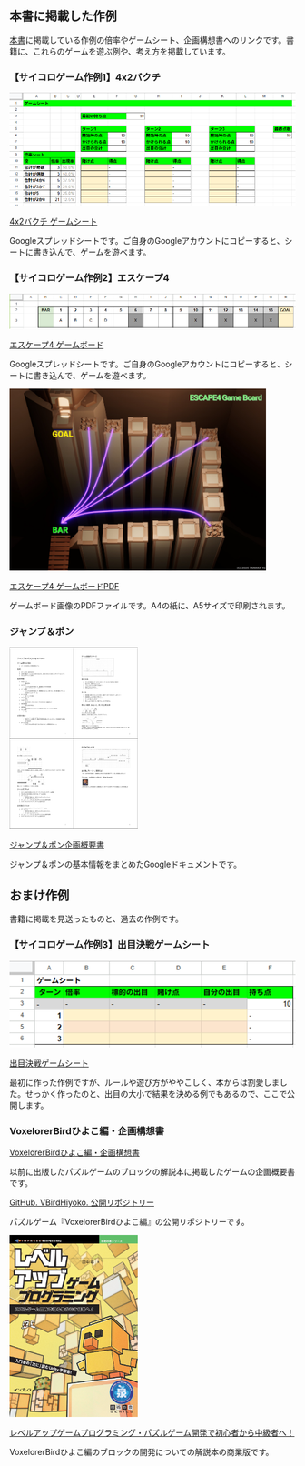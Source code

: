 ## 本書に掲載した作例

[本書](https://techbookfest.org/product/2FY5JrstKxtB7xj9DJrXjc)に掲載している作例の倍率やゲームシート、企画構想書へのリンクです。書籍に、これらのゲームを遊ぶ例や、考え方を掲載しています。

### 【サイコロゲーム作例1】4x2バクチ

<a href="https://docs.google.com/spreadsheets/d/1J-8BaxM6R72p_8pbDuFKmz6afNpkczGaNkDVO4wQ96U/">
<img src="./images/4x2bakuchi.png" style="max-height: 320px" alt="【サイコロゲーム作例1】4x2バクチ ゲームシート">
</a>

[4x2バクチ ゲームシート](https://docs.google.com/spreadsheets/d/1J-8BaxM6R72p_8pbDuFKmz6afNpkczGaNkDVO4wQ96U/)

Googleスプレッドシートです。ご自身のGoogleアカウントにコピーすると、シートに書き込んで、ゲームを遊べます。

### 【サイコロゲーム作例2】エスケープ4

<a href="https://docs.google.com/spreadsheets/d/18By8u05BYQKfGW1ao2sIp_MjaJX3c5QGNTZutj0FgGA/">
<img src="./images/escape4.png" style="max-height: 320px" alt="【サイコロゲーム作例2】エスケープ4 ゲームボード">
</a>

[エスケープ4 ゲームボード](https://docs.google.com/spreadsheets/d/18By8u05BYQKfGW1ao2sIp_MjaJX3c5QGNTZutj0FgGA/)

Googleスプレッドシートです。ご自身のGoogleアカウントにコピーすると、シートに書き込んで、ゲームを遊べます。

<a href="./images/escape4_board_a5.pdf" download="true">
<img src="./images/escape4_board.jpg" style="max-height: 320px" alt="【サイコロゲーム作例2】エスケープ4 ゲームボードPDF">
</a>

[エスケープ4 ゲームボードPDF](./images/escape4_board_a5.pdf)

ゲームボード画像のPDFファイルです。A4の紙に、A5サイズで印刷されます。

### ジャンプ＆ポン

<a href="https://docs.google.com/document/d/1094vOcSmarVTz6oveydEAVjaPNaae-sdmGNZ643abgQ/">
<img src="./images/kousou.png" style="max-height: 320px" alt="ジャンプ＆ポン企画概要書">
</a>


[ジャンプ＆ポン企画概要書](https://docs.google.com/document/d/1094vOcSmarVTz6oveydEAVjaPNaae-sdmGNZ643abgQ/)

ジャンプ＆ポンの基本情報をまとめたGoogleドキュメントです。


## おまけ作例

書籍に掲載を見送ったものと、過去の作例です。

### 【サイコロゲーム作例3】出目決戦ゲームシート

<a href="https://docs.google.com/spreadsheets/d/1Am10rdbJ0xRXDCdmnwnHG-JHRruNVgSk4LP-F0Nh5cU/">
<img src="./images/deme.png" style="max-height: 320px" alt="出目決戦ゲームシート">
</a>

[出目決戦ゲームシート](https://docs.google.com/spreadsheets/d/1Am10rdbJ0xRXDCdmnwnHG-JHRruNVgSk4LP-F0Nh5cU/)

最初に作った作例ですが、ルールや遊び方がややこしく、本からは割愛しました。せっかく作ったのと、出目の大小で結果を決める例でもあるので、ここで公開します。

### VoxelorerBirdひよこ編・企画構想書



[VoxelorerBirdひよこ編・企画構想書](https://docs.google.com/document/d/1n1Oxek9KgKN5j5TC0U0y48OSzzlLONp_oDUDpGcu20s/)

以前に出版したパズルゲームのブロックの解説本に掲載したゲームの企画概要書です。

[GitHub. VBirdHiyoko. 公開リポジトリー](https://github.com/am1tanaka/VBirdHiyoko)

パズルゲーム『VoxelorerBirdひよこ編』の公開リポジトリーです。

<a href="https://nextpublishing.jp/book/17752.html">
<img src="./images/puzzle.jpg" style="max-height: 320px" alt="レベルアップゲームプログラミング・パズルゲーム開発で初心者から中級者へ！">
</a>

[レベルアップゲームプログラミング・パズルゲーム開発で初心者から中級者へ！](https://nextpublishing.jp/book/17752.html)

VoxelorerBirdひよこ編のブロックの開発についての解説本の商業版です。
